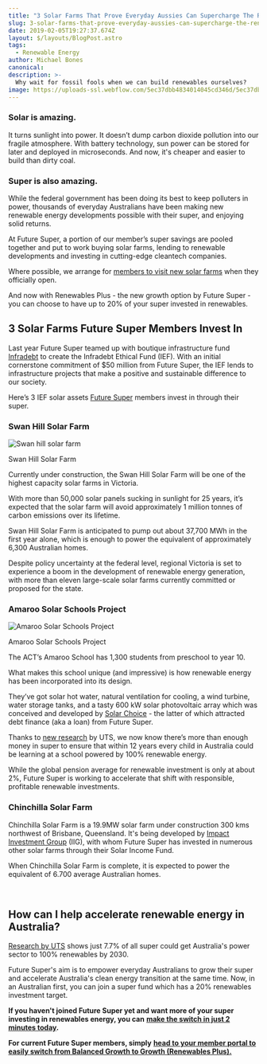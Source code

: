 ```yaml
---
title: "3 Solar Farms That Prove Everyday Aussies Can Supercharge The Renewables Revolution"
slug: 3-solar-farms-that-prove-everyday-aussies-can-supercharge-the-renewables-revolution
date: 2019-02-05T19:27:37.674Z
layout: $/layouts/BlogPost.astro
tags:
  - Renewable Energy
author: Michael Bones
canonical:
description: >-
  Why wait for fossil fools when we can build renewables ourselves?
image: https://uploads-ssl.webflow.com/5ec37dbb4834014045cd346d/5ec37dbc4834018063cd3d55_Blog%201200x630%20(7).png
---
```


### Solar is amazing.

It turns sunlight into power. It doesn’t dump carbon dioxide pollution into our fragile atmosphere. With battery technology, sun power can be stored for later and deployed in microseconds. And now, it's cheaper and easier to build than dirty coal.

### Super is also amazing.

While the federal government has been doing its best to keep polluters in power, thousands of everyday Australians have been making new renewable energy developments possible with their super, and enjoying solid returns.

At Future Super, a portion of our member’s super savings are pooled together and put to work buying solar farms, lending to renewable developments and investing in cutting-edge cleantech companies.

Where possible, we arrange for [members to visit new solar farms](https://www.myfuturesuper.com.au/blog/solar-pilgrimage-seeing-your-super-power-in-action) when they officially open.

And now with Renewables Plus - the new growth option by Future Super - you can choose to have up to 20% of your super invested in renewables.

## 3 Solar Farms Future Super Members Invest In

Last year Future Super teamed up with boutique infrastructure fund [Infradebt](https://www.infradebt.com.au/) to create the Infradebt Ethical Fund (IEF). With an initial cornerstone commitment of $50 million from Future Super, the IEF lends to infrastructure projects that make a positive and sustainable difference to our society.

Here’s 3 IEF solar assets [Future Super](http://www.myfuturesuper.com.au) members invest in through their super.

### Swan Hill Solar Farm

![Swan hill solar farm](https://lh5.googleusercontent.com/_cuRxW_CPgDfRf6p5hT0nILaVf4yXVB0dH-DqEfxM4Vvo6UUeMVHs2xgBfmmzKLFApjJXElNkZsLBXXsmv2qKWNbMT16HZaEFZoRQRyeCGnSFdvEq2_4SwqBnyKeQ13D4xnIGQ2H)

Swan Hill Solar Farm

Currently under construction, the Swan Hill Solar Farm will be one of the highest capacity solar farms in Victoria.

With more than 50,000 solar panels sucking in sunlight for 25 years, it’s expected that the solar farm will avoid approximately 1 million tonnes of carbon emissions over its lifetime.

Swan Hill Solar Farm is anticipated to pump out about 37,700 MWh in the first year alone, which is enough to power the equivalent of approximately 6,300 Australian homes.

Despite policy uncertainty at the federal level, regional Victoria is set to experience a boom in the development of renewable energy generation, with more than eleven large-scale solar farms currently committed or proposed for the state.

### Amaroo Solar Schools Project

![Amaroo Solar Schools Project](https://lh5.googleusercontent.com/dYX76wZA226eQH-JV2F1y6YNdHBrnaZslLWHyC8WIeub4G-D3iD-FBFutdpb-tFakbHQFeVBk5H4WEY253_S0vN94kRnlbHbzjVjdvGgX-1dmFP80IAsZekAl0dU59xxu1HZavGU)

Amaroo Solar Schools Project

The ACT’s Amaroo School has 1,300 students from preschool to year 10.

What makes this school unique (and impressive) is how renewable energy has been incorporated into its design.

They’ve got solar hot water, natural ventilation for cooling, a wind turbine, water storage tanks, and a tasty 600 kW solar photovoltaic array which was conceived and developed by [Solar Choice](https://www.solarchoice.net.au/) - the latter of which attracted debt finance (aka a loan) from Future Super.

Thanks to [new research](https://www.myfuturesuper.com.au/blog/new-research-reveals-that-7-7-of-australias-retirement-savings-could-fund-100-renewable-power-by-2030) by UTS, we now know there’s more than enough money in super to ensure that within 12 years every child in Australia could be learning at a school powered by 100% renewable energy.

While the global pension average for renewable investment is only at about 2%, Future Super is working to accelerate that shift with responsible, profitable renewable investments.

### Chinchilla Solar Farm

Chinchilla Solar Farm is a 19.9MW solar farm under construction 300 kms northwest of Brisbane, Queensland. It's being developed by [Impact Investment Group](https://www.impact-group.com.au/) (IIG), with whom Future Super has invested in numerous other solar farms through their Solar Income Fund.

When Chinchilla Solar Farm is complete, it is expected to power the equivalent of 6.700 average Australian homes.

‍

## How can I help accelerate renewable energy in Australia?

[Research by UTS](https://www.myfuturesuper.com.au/blog/new-research-reveals-that-7-7-of-australias-retirement-savings-could-fund-100-renewable-power-by-2030) shows just 7.7% of all super could get Australia's power sector to 100% renewables by 2030.

Future Super's aim is to empower everyday Australians to grow their super and accelerate Australia's clean energy transition at the same time. Now, in an Australian first, you can join a super fund which has a 20% renewables investment target.

**If you haven't joined Future Super yet and want more of your super investing in renewables energy, you can** [**make the switch in just 2 minutes today**](http://www.myfuturesuper.com.au)**.**

**For current Future Super members, simply** [**head to your member portal to easily switch from Balanced Growth to Growth (Renewables Plus).**](http://portal.myfuturesuper.com.au/)
